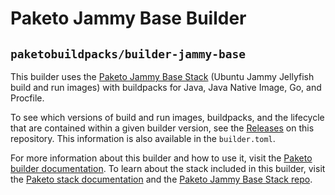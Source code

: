 # Paketo Jammy Base Builder

## `paketobuildpacks/builder-jammy-base`

This builder uses the [Paketo Jammy Base
Stack](https://github.com/paketo-buildpacks/jammy-base-stack) (Ubuntu Jammy
Jellyfish build and run images) with buildpacks for Java,
Java Native Image, Go, and Procfile.

To see which versions of build and run images, buildpacks, and the lifecycle
that are contained within a given builder version, see the
[Releases](https://github.com/paketo-buildpacks/builder-jammy-base/releases) on this
repository. This information is also available in the `builder.toml`.

For more information about this builder and how to use it, visit the [Paketo
builder documentation](https://paketo.io/docs/builders/).  To learn about the
stack included in this builder, visit the [Paketo stack
documentation](https://paketo.io/docs/stacks/) and the [Paketo Jammy Base Stack
repo](https://github.com/paketo-buildpacks/jammy-base-stack).

